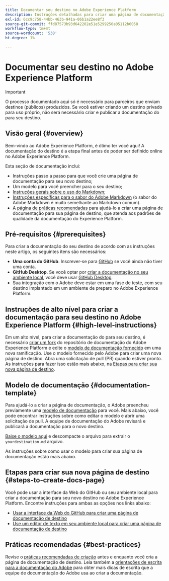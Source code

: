 ```yaml
---
title: Documentar seu destino no Adobe Experience Platform
description: Instruções detalhadas para criar uma página de documentação para seu destino no Adobe Experience Platform
exl-id: 6cc9c758-44bb-463b-941a-06b1a22ee8f3
source-git-commit: ffd87573b93d642202e51e5299250a05112b6058
workflow-type: tm+mt
source-wordcount: '538'
ht-degree: 1%

---
```


# Documentar seu destino no Adobe Experience Platform

>[!IMPORTANT]
>
>O processo documentado aqui só é necessário para parceiros que enviam destinos (públicos) produzidos. Se você estiver criando um destino privado para uso próprio, não será necessário criar e publicar a documentação do para seu destino.

## Visão geral {#overview}

Bem-vindo ao Adobe Experience Platform, é ótimo ter você aqui!
A documentação do destino é a etapa final antes de poder ser definido online no Adobe Experience Platform.

Esta seção de documentação inclui:

* Instruções passo a passo para que você crie uma página de documentação para seu novo destino;
* Um modelo para você preencher para o seu destino;
* [Instruções gerais sobre o uso do Markdown](https://experienceleague.adobe.com/docs/contributor/contributor-guide/writing-essentials/markdown.html?lang=en);
* [Instruções específicas para o sabor do Adobe Markdown](https://experienceleague.adobe.com/docs/contributor/contributor-guide/writing-essentials/markdown.html?lang=en#custom-markdown-extensions) (o sabor do Adobe Markdown é muito semelhante ao Markdown comum).
* A [página de práticas recomendadas](./authoring-best-practices.md) para ajudá-lo a criar uma página de documentação para sua página de destino, que atenda aos padrões de qualidade da documentação do Experience Platform.

## Pré-requisitos {#prerequisites}

Para criar a documentação do seu destino de acordo com as instruções neste artigo, os seguintes itens são necessários:

* **Uma conta do GitHub**. Inscrever-se para [GitHub](https://github.com/) se você ainda não tiver uma conta.
* **GitHub Desktop**. Se você optar por [criar a documentação no seu ambiente local](./work-in-local-environment.md), você deve usar [GitHub Desktop](https://desktop.github.com/).
* Sua integração com o Adobe deve estar em uma fase de teste, com seu destino implantado em um ambiente de preparo no Adobe Experience Platform.

## Instruções de alto nível para criar a documentação para seu destino no Adobe Experience Platform {#high-level-instructions}

Em um alto nível, para criar a documentação do para seu destino, é necessário [criar um fork](https://experienceleague.adobe.com/docs/contributor/contributor-guide/setup/local-repo.html?lang=en#fork-the-repository) do repositório de documentação do Adobe Experience Platform e edite o [modelo de documentação fornecido](./self-service-template.md) em uma nova ramificação. Use o modelo fornecido pelo Adobe para criar uma nova página de destino. Abra uma solicitação de pull (PR) quando estiver pronto. As instruções para fazer isso estão mais abaixo, na [Etapas para criar sua nova página de destino](./documentation-instructions.md#steps-to-create-docs-page).

<!--

* In the table of contents (TOC.md) `/help/rtcdp/TOC.md`, add a link to your new destination page. Place it within the category where your destination resides in the Adobe Experience Platform user interface (for example: mobile, social, advertising). 
* In the overview page for the respective category, add a link to your new destination page. For example, for cloud storage destinations, you would add a link to [this page](https://docs.adobe.com/content/help/en/experience-platform/rtcdp/destinations/destinations-cat/cloud-storage/cloud-storage-destinations.html). 

-->

## Modelo de documentação {#documentation-template}

Para ajudá-lo a criar a página de documentação, o Adobe preencheu previamente uma [modelo de documentação](./self-service-template.md) para você. Mais abaixo, você pode encontrar instruções sobre como editar o modelo e abrir uma solicitação de pull. A equipe de documentação do Adobe revisará e publicará a documentação para o novo destino.

[Baixe o modelo aqui](../assets/docs-framework/yourdestination-template.zip) e descompacte o arquivo para extrair o `yourdestination.md` arquivo.

As instruções sobre como usar o modelo para criar sua página de documentação estão mais abaixo.

## Etapas para criar sua nova página de destino {#steps-to-create-docs-page}

Você pode usar a interface da Web do GitHub ou seu ambiente local para criar a documentação para seu novo destino no Adobe Experience Platform. Encontre instruções para ambas as opções nos links abaixo:

* [Usar a interface da Web do GitHub para criar uma página de documentação de destino](./use-github-interface-to-create-documentation.md)
* [Use um editor de texto em seu ambiente local para criar uma página de documentação de destino](./work-in-local-environment.md)

## Práticas recomendadas {#best-practices}

Revise o [práticas recomendadas de criação](/help/destinations/destination-sdk/docs-framework/authoring-best-practices.md) antes e enquanto você cria a página de documentação de destino. Leia também a [orientações de escrita para a documentação do Adobe](https://experienceleague.adobe.com/docs/contributor/contributor-guide/writing-essentials/general-writing-guidance.html?lang=en) para obter mais dicas de escrita que a equipe de documentação do Adobe usa ao criar a documentação.